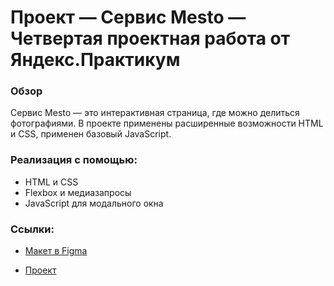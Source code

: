 # Проект — Сервис Mesto — Четвертая проектная работа от Яндекс.Практикум

### Обзор

Сервис Mesto — это интерактивная страница, где можно делиться фотографиями. В проекте применены расширенные возможности HTML и CSS, применен базовый JavaScript.

### Реализация с помощью:

* HTML и CSS
* Flexbox и медиазапросы
* JavaScript для модального окна

### Ссылки:

* [Макет в Figma](https://www.figma.com/file/2cn9N9jSkmxD84oJik7xL7/JavaScript.-Sprint-4?node-id=0%3A1)

* [Проект](https://isawthesea.github.io/mesto/)
